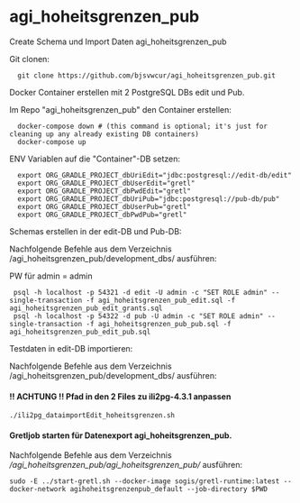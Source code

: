 # agi_hoheitsgrenzen_pub

Create Schema und Import Daten agi_hoheitsgrenzen_pub

Git clonen:
```
  git clone https://github.com/bjsvwcur/agi_hoheitsgrenzen_pub.git
```

Docker Container erstellen mit 2 PostgreSQL DBs edit und Pub.

Im Repo "agi_hoheitsgrenzen_pub" den Container erstellen: 

```
  docker-compose down # (this command is optional; it's just for cleaning up any already existing DB containers)
  docker-compose up
```

ENV Variablen auf die "Container"-DB setzen:
```
  export ORG_GRADLE_PROJECT_dbUriEdit="jdbc:postgresql://edit-db/edit"
  export ORG_GRADLE_PROJECT_dbUserEdit="gretl"
  export ORG_GRADLE_PROJECT_dbPwdEdit="gretl"
  export ORG_GRADLE_PROJECT_dbUriPub="jdbc:postgresql://pub-db/pub"
  export ORG_GRADLE_PROJECT_dbUserPub="gretl"
  export ORG_GRADLE_PROJECT_dbPwdPub="gretl"
```

Schemas erstellen in der edit-DB und Pub-DB:

Nachfolgende Befehle aus dem Verzeichnis /agi_hoheitsgrenzen_pub/development_dbs/ ausführen:

PW für admin = admin
```
 psql -h localhost -p 54321 -d edit -U admin -c "SET ROLE admin" --single-transaction -f agi_hoheitsgrenzen_pub_edit.sql -f agi_hoheitsgrenzen_pub_edit_grants.sql 
 psql -h localhost -p 54322 -d pub -U admin -c "SET ROLE admin" --single-transaction -f agi_hoheitsgrenzen_pub_pub.sql -f agi_hoheitsgrenzen_pub_edit_pub.sql 
```

Testdaten in edit-DB importieren:

Nachfolgende Befehle aus dem Verzeichnis /agi_hoheitsgrenzen_pub/development_dbs/ ausführen:

#### !! ACHTUNG !! Pfad in den 2 Files zu ili2pg-4.3.1 anpassen
```
./ili2pg_dataimportEdit_hoheitsgrenzen.sh
```

#### Gretljob starten für Datenexport agi_hoheitsgrenzen_pub.

Nachfolgende Befehle aus dem Verzeichnis */agi_hoheitsgrenzen_pub/agi_hoheitsgrenzen_pub/* ausführen:
```
sudo -E ../start-gretl.sh --docker-image sogis/gretl-runtime:latest --docker-network agihoheitsgrenzenpub_default --job-directory $PWD
```
